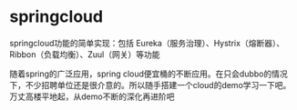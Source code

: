 # springcloud
springcloud功能的简单实现：包括 Eureka（服务治理）、Hystrix（熔断器）、Ribbon（负载均衡）、Zuul（网关）等功能

随着spring的广泛应用，spring cloud便宜桶的不断应用。在只会dubbo的情况下，不少招聘单位还是很介意的。所以随手搭建一个cloud的demo学习一下吧。万丈高楼平地起，从demo不断的深化再进阶吧
